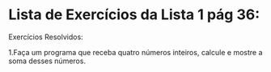 # Lista de Exercícios da Lista 1 pág 36:

Exercícios Resolvidos:

1.Faça um programa que receba quatro números inteiros, calcule e mostre a soma desses números.
